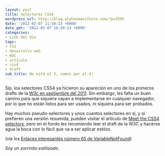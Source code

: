 ```yaml
---
layout: post
title: Selectores CSS4
wordpress_url: http://blog.alphasmanifesto.com/?p=3595
date: '2012-02-07 11:50:23 +0000'
date_gmt: '2012-02-07 16:50:23 +0000'
categories:
- Link del día
tags:
- CSS
- desarrollo web
- W3C
- artículo
- css4
- draft
sub_title: No está el 3, vamos por el 4!
---
```


Síp, los selectores CSS4 ya hicieron su apareción en uno de los primeros drafts de la [W3c en septiembre del 2011](http://www.w3.org/TR/selectors4/). Sin embargo, les falta un buen camino para que siquiera vayan a implementarse en cualquier navegador, por lo que no están listos para ser usados, ni siquiera para ser probados.

Hay muchos pseudo-selectores y unos cuantos selectores en sí, y si prefieren una versión resumida, pueden visitar el artículo de [Meet the CSS4 selectors](http://www.red-team-design.com/meet-the-css4-selectors), pero en el fondo les recomiendo leer el draft de la W3C y hacerse agua la boca con lo fácil que va a ser aplicar estilos.

(vía los [Enlaces interesantes número 65 de VariableNotFound](http://www.variablenotfound.com/2011/12/enlaces-interesantes-65.html))

_Soy un zorrinito estilizado._
